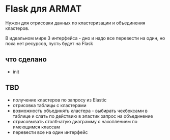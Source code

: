 # Flask для ARMAT

Нужен для отрисовки данных по кластеризации и объединения кластеров. 

В идеальном мире 3 интерфейса - дно и надо все перевести на один, но пока нет ресурсов, пусть будет на Flask

## что сделано
	
* init

## TBD

* получение кластеров по запросу из Elastic
* отрисовка таблицы с кластерами
* возможность объединять кластера - выбирать чекбоксами в таблице и слать по действию в эластик запрос на объединение
* отрисовывать столбчатую диаграмму с накоплением по имеющимся классам
* перевести все на один интерфейс
